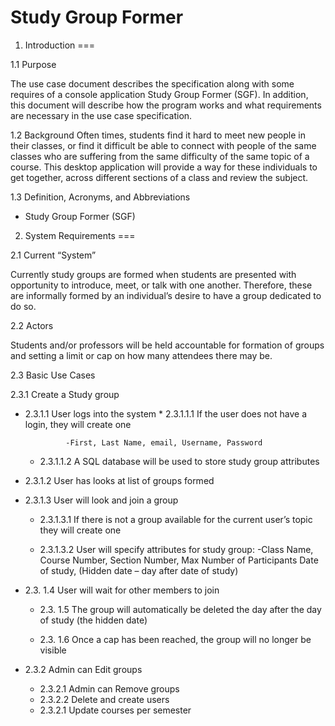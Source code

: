 Study Group Former
=======
 1. Introduction
 ===

1.1 Purpose

The use case document describes the specification along with some requires of a console application Study Group Former (SGF). In addition, this document will describe how the program works and what requirements are necessary in the use case specification.

1.2 Background
Often times, students find it hard to meet new people in their classes, or find it difficult be able to connect with people of the same classes who are suffering from the same difficulty of the same topic of a course. This desktop application will provide a way for these individuals to get together, across different sections of a class and review the subject.

1.3 Definition, Acronyms, and Abbreviations

  * Study Group Former 		(SGF)

2. System Requirements
===

2.1 Current “System”

Currently study groups are formed when students are presented with opportunity to introduce, meet, or talk with one another. Therefore, these are informally formed by an individual’s desire to have a group dedicated to do so.

2.2 Actors

Students and/or professors will be held accountable for formation of groups and setting a limit or cap on how many attendees there may be.

2.3 Basic Use Cases

2.3.1 Create a Study group

* 2.3.1.1 User logs into the system
		* 2.3.1.1.1 If the user does not have a login, they will create one

			   -First, Last Name, email, Username, Password

	 *	2.3.1.1.2 A SQL database will be used to store study group attributes


* 2.3.1.2 User has looks at list of groups formed
* 2.3.1.3 User will look and join a group
	* 2.3.1.3.1 If there is not a group available for the current user’s topic they will create one

	*	2.3.1.3.2 User will specify attributes for study group:
			       -Class Name, Course Number, Section Number, Max Number of Participants
			        Date of study, (Hidden date – day after date of study)

* 2.3. 1.4 User will wait for other members to join

	* 2.3. 1.5 The group will automatically be deleted the day after the day of study (the hidden date)

	* 2.3. 1.6 Once a cap has been reached, the group will no longer be visible



* 2.3.2 Admin can Edit groups
	* 2.3.2.1 Admin can Remove groups
	* 2.3.2.2 Delete and create users
	* 2.3.2.1 Update courses per semester
